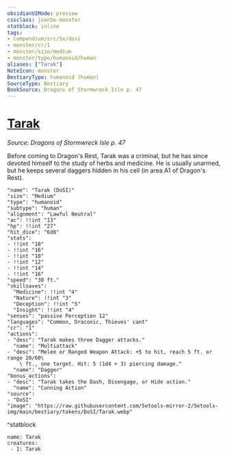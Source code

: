 ```yaml
---
obsidianUIMode: preview
cssclass: json5e-monster
statblock: inline
tags:
- compendium/src/5e/dosi
- monster/cr/1
- monster/size/medium
- monster/type/humanoid/human
aliases: ["Tarak"]
NoteIcon: monster
BestiaryType: humanoid (human)
SourceType: Bestiary
BookSource: Dragons of Stormwreck Isle p. 47
---
```

# [Tarak](2-Mechanics\CLI\bestiary\npc/tarak-dosi.md)
*Source: Dragons of Stormwreck Isle p. 47*  

Before coming to Dragon's Rest, Tarak was a criminal, but he has since devoted himself to the study of herbs and medicine. He is usually unarmed, but he keeps several daggers hidden in his cell (in area A1 of Dragon's Rest).

```statblock
"name": "Tarak (DoSI)"
"size": "Medium"
"type": "humanoid"
"subtype": "human"
"alignment": "Lawful Neutral"
"ac": !!int "13"
"hp": !!int "27"
"hit_dice": "6d8"
"stats":
- !!int "10"
- !!int "16"
- !!int "10"
- !!int "12"
- !!int "14"
- !!int "16"
"speed": "30 ft."
"skillsaves":
  "Medicine": !!int "4"
  "Nature": !!int "3"
  "Deception": !!int "5"
  "Insight": !!int "4"
"senses": "passive Perception 12"
"languages": "Common, Draconic, Thieves' cant"
"cr": "1"
"actions":
- "desc": "Tarak makes three Dagger attacks."
  "name": "Multiattack"
- "desc": "Melee or Ranged Weapon Attack: +5 to hit, reach 5 ft. or range 20/60\
    \ ft., one target. Hit: 5 (1d4 + 3) piercing damage."
  "name": "Dagger"
"bonus_actions":
- "desc": "Tarak takes the Dash, Disengage, or Hide action."
  "name": "Cunning Action"
"source":
- "DoSI"
"image": "https://raw.githubusercontent.com/5etools-mirror-2/5etools-img/main/bestiary/tokens/DoSI/Tarak.webp"
```
^statblock

```encounter-table
name: Tarak
creatures:
 - 1: Tarak
```
